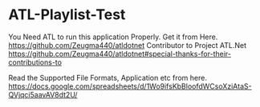 # ATL-Playlist-Test
You Need ATL to run this application Properly. Get it from Here. https://github.com/Zeugma440/atldotnet
Contributor to Project ATL.Net https://github.com/Zeugma440/atldotnet#special-thanks-for-their-contributions-to

Read the Supported File Formats, Application etc from here. https://docs.google.com/spreadsheets/d/1Wo9ifsKbBloofdWCsoXziAtaS-QVjqci5aavAV8dt2U/
